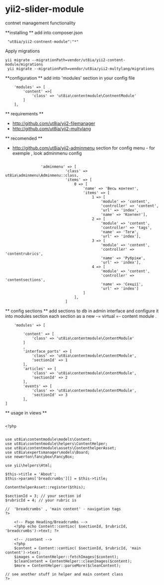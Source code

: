# yii2-slider-module
contnet management functionality 

**installing **
add into composer.json
~~~
 "ut8ia/yii2-contnent-module":"*"
 ~~~
 
 Apply migrations
 ~~~
 yii migrate --migrationPath=vendor/ut8ia/yii2-content-module/migrations
  yii migrate --migrationPath=vendor/ut8ia/yii2-multylang/migrations
 ~~~
 
 **configuration  **
 add into 'modules' section in your config file 
 
 ~~~
     'modules' => [
         'content' =>[
             'class' => 'ut8ia\contentmodule\ContnentModule'
         ]
     ],
 ~~~
 
 
 ** requirements **
 - http://github.com/ut8ia/yii2-filemanager
 - http://github.com/ut8ia/yii2-multylang
 
 
 ** recomended **
 - http://github.com/ut8ia/yii2-adminmenu
 section for config menu - for exemple , look adminmenu config
 ~~~
 
                 'adminmenu' => [
                            'class' => ut8ia\adminmenu\Adminmenu::class,
                            'items' => [
                                0 => [
                                    'name' => 'Весь контент',
                                    'items' => [
                                        1 => [
                                            'module' => 'content',
                                            'controller' => 'content',
                                            'url' => 'index',
                                            'name' => 'Контент'],
                                        2 => [
                                            'module' => 'content',
                                            'controller' => 'tags',
                                            'name' => 'Теги',
                                            'url' => 'index'],
                                        3 => [
                                            'module' => 'content',
                                            'controller' => 'contentrubrics',
                                            'name' => 'Рубріки',
                                            'url' => 'index'],
                                        4 => [
                                            'module' => 'content',
                                            'controller' => 'contentsections',
                                            'name' => 'Секції',
                                            'url' => 'index']
                                    ]
                                ],
                            ]
 ~~~
 
 
 ** config sections **
 add sections to db in admin interface and configure it into modules section 
 each section as a new -= virtual =- content module .
 ~~~
     'modules' => [
         
         'content' => [
             'class' => 'ut8ia\contentmodule\ContentModule'
         ]
         ,
         'interface_parts' => [
             'class' => 'ut8ia\contentmodule\ContentModule',
             'sectionId' => 1
         ],
         'articles' => [
             'class' => 'ut8ia\contentmodule\ContentModule',
             'sectionId' => 2
         ],
         'events' => [
             'class' => 'ut8ia\contentmodule\ContentModule',
             'sectionId' => 3
         ],
 ]
 ~~~
 
 ** usage in views **

 ~~~
 
 <?php
 
 
 use ut8ia\contentmodule\models\Content;
 use ut8ia\contentmodule\helpers\ContentHelper;
 use ut8ia\contentmodule\assets\ContenthelperAsset;
 use ut8ia\expertsmanager\models\Board;
 use newerton\fancybox\FancyBox;
 
 use yii\helpers\Html;
 
 $this->title = 'About';
 $this->params['breadcrumbs'][] = $this->title;
 
 ContenthelperAsset::register($this);
 
 $sectionId = 3; // your section id
 $rubricId = 4; // your rubric is
 
 //  'breadcrumbs' , 'main content' - navigation tags
?>
 
     <!-- Page Heading/Breadcrumbs -->
     <?php echo Content::contLoc( $sectionId, $rubricId, 'breadcrumbs')->text; ?>
 
     <!-- /content -->
     <?php
     $content = Content::contLoc( $sectionId, $rubricId, 'main content')->text;
     $images = ContentHelper::fetchImages($content);
     $cleanContent = ContentHelper::cleanImages($content);
     $more = ContentHelper::parseMore($cleanContent);

// see another stuff in helper and main content class
 ?>


 ~~~
